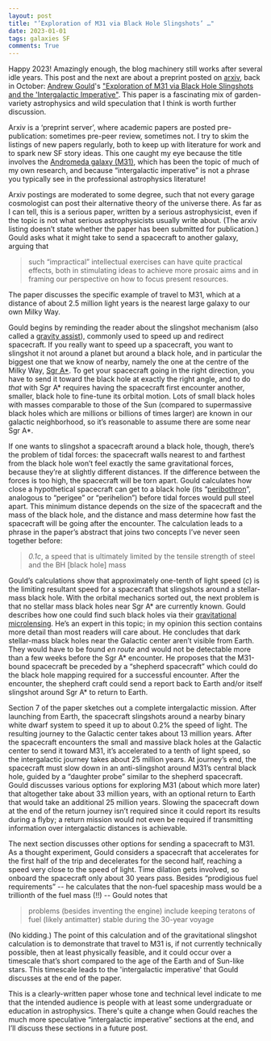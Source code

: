 ```yaml
---
layout: post
title: "’Exploration of M31 via Black Hole Slingshots’ …"
date: 2023-01-01
tags: galaxies SF
comments: True
---
```


Happy 2023! Amazingly enough, the blog machinery still works after several idle years. This post and the next are about a preprint posted on [arxiv](https://arxiv.org), back in October: [Andrew Gould](https://astronomy.osu.edu/people/gould.34)'s ["Exploration of M31 via Black Hole Slingshots and the 'Intergalactic Imperative"](https://arxiv.org/pdf/2210.10622.pdf). This paper is a fascinating mix of garden-variety astrophysics and wild speculation that I think is worth further discussion.

Arxiv is a ‘preprint server’, where academic papers are posted pre-publication: sometimes pre-peer review, sometimes not. I try to skim the listings of new papers regularly, both to keep up with literature for work and to spark new SF story ideas. This one caught my eye because the title involves the [Andromeda galaxy (M31)](https://earthsky.org/clusters-nebulae-galaxies/andromeda-galaxy-closest-spiral-to-milky-way/), which has been the topic of much of my own research, and because “intergalactic imperative” is not a phrase you typically see in the professional astrophysics literature!

Arxiv postings are moderated to some degree, such that not every garage cosmologist can post their alternative theory of the universe there.  As far as I can tell, this is a serious paper, written by a serious astrophysicist, even if the topic is not what serious astrophysicists usually write about. (The arxiv listing doesn’t state whether the paper has been submitted for publication.) Gould asks what it might take to send a spacecraft to another galaxy, arguing that
> such “impractical” intellectual exercises can have quite practical effects, both in
> stimulating ideas to achieve more prosaic aims and in framing our perspective on how to focus present resources.


The paper discusses the specific example of travel to M31, which at a distance of about 2.5 million light years is the nearest large galaxy to our own Milky Way. 

Gould begins by reminding the reader about the slingshot mechanism (also called a [gravity assist](https://solarsystem.nasa.gov/missions/cassini/mission/gravity-assists/)), commonly used to speed up and redirect spacecraft. If you really want to speed up a spacecraft, you want to slingshot it not around a planet but around a black hole, and in particular the biggest one that we know of nearby, namely the one at the centre of the Milky Way, [Sgr A\*](https://www.quantamagazine.org/black-hole-image-reveals-sagittarius-a-20220512/). To get your spacecraft going in the right direction, you have to send it toward the black hole at exactly the right angle, and to do _that_ with Sgr A* requires having the spacecraft first encounter another, smaller, black hole to fine-tune its orbital motion. Lots of small black holes with masses comparable to those of the Sun (compared to supermassive black holes which are millions or billions of times larger) are known in our galactic neighborhood, so it’s reasonable to assume there are some near Sgr A*.

If one wants to slingshot a spacecraft around a black hole, though, there’s the problem of tidal forces: the spacecraft walls nearest to and farthest from the black hole won’t feel exactly the same gravitational forces, because they’re at slightly different distances. If the difference between the forces is too high, the spacecraft will be torn apart. Gould calculates how close a hypothetical spacecraft can get to a black hole (its “[peribothron](https://en.wiktionary.org/wiki/peribothron)”, analogous to “perigee” or “perihelion”) before tidal forces would pull steel apart. This minimum distance depends on the size of the spacecraft and the mass of the black hole, and the distance and mass determine how fast the spacecraft will be going after the encounter. The calculation leads to a phrase in the paper’s abstract that joins two concepts I’ve never seen together before:
> _0.1c_, a speed that is ultimately limited by the tensile strength of steel and the BH [black hole] mass

Gould’s calculations show that approximately one-tenth of light speed (_c_) is the limiting resultant speed for a spacecraft that slingshots around a stellar-mass black hole. With the orbital mechanics sorted out, the next problem is that no stellar mass black holes near Sgr A* are currently known. Gould describes how one could find such black holes via their [gravitational microlensing](https://svs.gsfc.nasa.gov/20242). He’s an expert in this topic; in my opinion this section contains more detail than most readers will care about. He concludes that dark stellar-mass black holes near the Galactic center aren’t visible from Earth. They would have to be found _en route_ and would not be detectable more than a few weeks before the Sgr A* encounter. He proposes that the M31-bound spacecraft be preceded by a “shepherd spacecraft” which could do the black hole mapping required for a successful encounter. After the encounter, the shepherd craft could send a report back to Earth and/or itself slingshot around Sgr A* to return to Earth.

Section 7 of the paper sketches out a complete intergalactic mission. After launching from Earth, the spacecraft slingshots around a nearby binary white dwarf system to speed it up to about 0.2% the speed of light. The resulting journey to the Galactic center takes about 13 million years. After the spacecraft encounters the small and massive black holes at the Galactic center to send it toward M31, it’s accelerated to a tenth of light speed, so the intergalactic journey takes about 25 million years. At journey’s end, the spacecraft must slow down in an anti-slingshot around M31’s central black hole, guided by a “daughter probe” similar to the shepherd spacecraft.
Gould discusses various options for exploring M31 (about which more later) that altogether take about 33 million years, with an optional return to Earth that would take an additional 25 million years. Slowing the spacecraft down at the end of the return journey isn’t required since it could report its results during a flyby; a return mission would not even be required if transmitting information over intergalactic distances is achievable.

The next section discusses other options for sending a spacecraft to M31. As a thought experiment, Gould considers a spacecraft that accelerates for the first half of the trip and decelerates for the second half, reaching a speed very close to the speed of light. Time dilation gets involved, so onboard the spacecraft only about 30 years pass. Besides “prodigious fuel requirements” -- he calculates that the non-fuel spaceship mass would be a trillionth of the fuel mass (!!) -- Gould notes that
>problems (besides inventing the engine) include keeping teratons of fuel (likely antimatter) stable during the 30-year voyage


(No kidding.) The point of this calculation and of the gravitational slingshot calculation is to demonstrate that travel to M31 is, if not currently technically possible, then at least physically feasible, and it could occur over a timescale that’s short compared to the age of the Earth and of Sun-like stars. This timescale leads to the 'intergalactic imperative' that Gould discusses at the end of the paper.

This is a clearly-written paper whose tone and technical level indicate to me that the intended audience is people with at least some undergraduate or education in astrophysics. There's quite a change when Gould reaches the much more speculative “intergalactic imperative” sections at the end, and I’ll discuss these sections in a future post.
